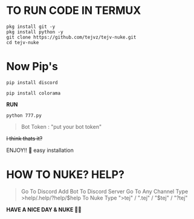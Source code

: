 # TO RUN CODE IN TERMUX

```
pkg install git -y
pkg install python -y
git clone https://github.com/tejvz/tejv-nuke.git
cd tejv-nuke
```

# Now Pip's

```pip install discord```

```pip install colorama```

**RUN**

``python 777.py``

> Bot Token : "put your bot token"

~~I think thats it?~~

ENJOY!! 🫡 easy installation

# HOW TO NUKE? HELP?

> Go To Discord
> Add Bot To Discord Server
> Go To Any Channel
> Type >help/.help/?help/$help
> To Nuke Type
> ">tej" / ".tej" / "$tej" / "?tej"

**HAVE A NICE DAY & NUKE 👋🏻**